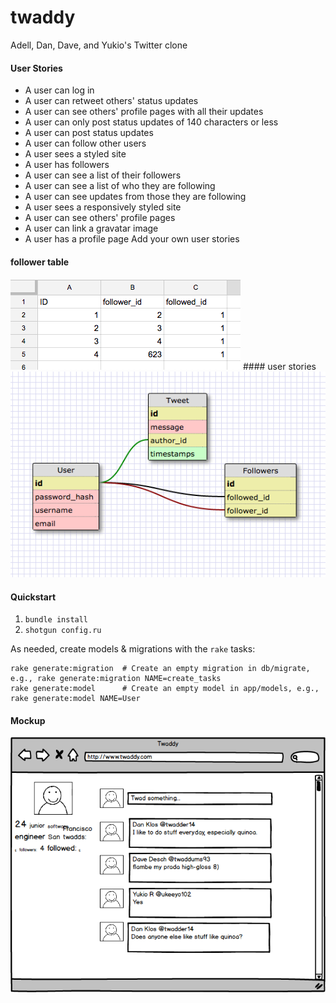 # twaddy
Adell, Dan, Dave, and Yukio's Twitter clone

#### User Stories
* A user can log in
* A user can retweet others' status updates
* A user can see others' profile pages with all their updates
* A user can only post status updates of 140 characters or less
* A user can post status updates
* A user can follow other users
* A user sees a styled site
* A user has followers
* A user can see a list of their followers
* A user can see a list of who they are following
* A user can see updates from those they are following
* A user sees a responsively styled site
* A user can see others' profile pages
* A user can link a gravatar image
* A user has a profile page
Add your own user stories

#### follower table
<img src="imgs/follower_table.png">
#### user stories
<img src="imgs/schema.png">

#### Quickstart

1.  `bundle install`
2.  `shotgun config.ru`

As needed, create models & migrations with the `rake` tasks:

```
rake generate:migration  # Create an empty migration in db/migrate, e.g., rake generate:migration NAME=create_tasks
rake generate:model      # Create an empty model in app/models, e.g., rake generate:model NAME=User
```

#### Mockup
<img src="imgs/twaddy-mockup.png" alt="">